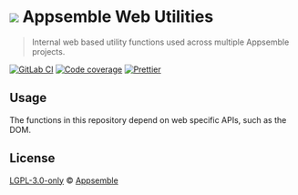 # ![](https://gitlab.com/appsemble/appsemble/-/raw/0.20.38/config/assets/logo.svg) Appsemble Web Utilities

> Internal web based utility functions used across multiple Appsemble projects.

[![GitLab CI](https://gitlab.com/appsemble/appsemble/badges/0.20.38/pipeline.svg)](https://gitlab.com/appsemble/appsemble/-/releases/0.20.38)
[![Code coverage](https://codecov.io/gl/appsemble/appsemble/branch/0.20.38/graph/badge.svg)](https://codecov.io/gl/appsemble/appsemble)
[![Prettier](https://img.shields.io/badge/code_style-prettier-ff69b4.svg)](https://prettier.io)

## Usage

The functions in this repository depend on web specific APIs, such as the DOM.

## License

[LGPL-3.0-only](https://gitlab.com/appsemble/appsemble/-/blob/0.20.38/LICENSE.md) ©
[Appsemble](https://appsemble.com)
